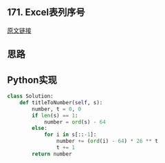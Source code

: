 ## 171. Excel表列序号

[原文链接](https://leetcode-cn.com/problems/excel-sheet-column-number/)

## 思路

## Python实现

```python
class Solution:
    def titleToNumber(self, s):
        number, t = 0, 0
        if len(s) == 1:
            number = ord(s) - 64
        else:
            for i in s[::-1]:
                number += (ord(i) - 64) * 26 ** t
                t += 1
        return number    
```

